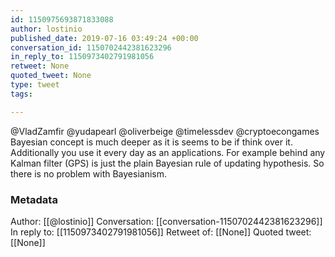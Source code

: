 ```yaml
---
id: 1150975693871833088
author: lostinio
published_date: 2019-07-16 03:49:24 +00:00
conversation_id: 1150702442381623296
in_reply_to: 1150973402791981056
retweet: None
quoted_tweet: None
type: tweet
tags:

---
```


@VladZamfir @yudapearl @oliverbeige @timelessdev @cryptoecongames Bayesian concept is much deeper as it is seems to be if think over it. Additionally you use it every day as an applications. For example behind any Kalman filter (GPS) is just the plain Bayesian rule of updating hypothesis. So there is no problem with Bayesianism.

### Metadata

Author: [[@lostinio]]
Conversation: [[conversation-1150702442381623296]]
In reply to: [[1150973402791981056]]
Retweet of: [[None]]
Quoted tweet: [[None]]
